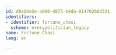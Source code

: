 ```yaml
---
id: d8e8be5e-a080-4873-b4da-81470260d331
identifiers:
- identifier: fortune_chasi
  scheme: everypolitician_legacy
name: Fortune Chasi
lang: en

---
```

